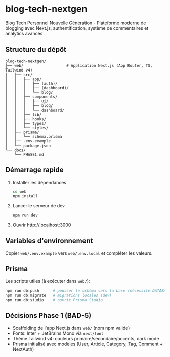 # blog-tech-nextgen
Blog Tech Personnel Nouvelle Génération - Plateforme moderne de blogging avec Next.js, authentification, système de commentaires et analytics avancés

## Structure du dépôt

```
blog-tech-nextgen/
├── web/                   # Application Next.js (App Router, TS, Tailwind v4)
│   ├── src/
│   │   ├── app/
│   │   │   ├── (auth)/
│   │   │   ├── (dashboard)/
│   │   │   └── blog/
│   │   ├── components/
│   │   │   ├── ui/
│   │   │   ├── blog/
│   │   │   └── dashboard/
│   │   ├── lib/
│   │   ├── hooks/
│   │   ├── types/
│   │   └── styles/
│   ├── prisma/
│   │   └── schema.prisma
│   ├── .env.example
│   └── package.json
└── docs/
    └── PHASE1.md
```

## Démarrage rapide

1. Installer les dépendances
   ```bash
   cd web
   npm install
   ```
2. Lancer le serveur de dev
   ```bash
   npm run dev
   ```
3. Ouvrir http://localhost:3000

## Variables d'environnement

Copier `web/.env.example` vers `web/.env.local` et compléter les valeurs.

## Prisma

Les scripts utiles (à exécuter dans `web/`):

```bash
npm run db:push      # pousser le schéma vers la base (nécessite DATABASE_URL)
npm run db:migrate   # migrations locales (dev)
npm run db:studio    # ouvrir Prisma Studio
```

## Décisions Phase 1 (BAD-5)

- Scaffolding de l'app Next.js dans `web/` (nom npm valide)
- Fonts: Inter + JetBrains Mono via `next/font`
- Thème Tailwind v4: couleurs primaire/secondaire/accents, dark mode
- Prisma initialisé avec modèles (User, Article, Category, Tag, Comment + NextAuth)
